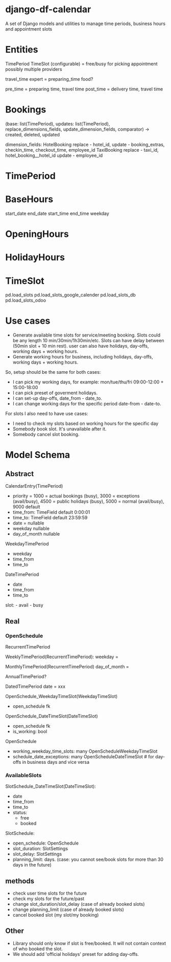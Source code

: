 # django-df-calendar
A set of Django models and utilities to manage time periods, business hours and appointment slots

# Entities
TimePeriod
TimeSlot (configurable) = free/busy for picking appointment possibly multiple providers

travel_time expert = preparing_time food?

pre_time = preparing time, travel time
post_time = delivery time, travel time

# Bookings

(base: list(TimePeriod), updates: list(TimePeriod), replace_dimensions_fields, update_dimension_fields, comparator)
-> created, deleted, updated

dimension_fields:
    HotelBooking 
        replace - hotel_id, 
        update - booking_extras, checkin_time, checkout_time, employee_id
    TaxiBooking
        replace - taxi_id, hotel_booking__hotel_id
        update - employee_id

# TimePeriod

# BaseHours
start_date
end_date
start_time
end_time
weekday

# OpeningHours
# HolidayHours

# TimeSlot

pd.load_slots
    pd.load_slots_google_calender
    pd.load_slots_db
    pd.load_slots_odoo



# Use cases

- Generate available time slots for service/meeting booking. Slots could be any length 10 min/30min/1h30min/etc. Slots can have delay between (50min slot + 10 min rest). user can also have holidays, day-offs, working days + working hours. 
- Generate working hours for business, including holidays, day-offs, working days + working hours. 


So, setup should be the same for both cases:

- I can pick my working days, for example:  mon/tue/thu/fri 09:00-12:00 + 15:00-18:00
- I can pick preset of goverment holidays.
- I can set-up day-offs, date_from - date_to.
- I can change working days for the specific period date-from - date-to. 


For slots I also need to have use cases:

- I need to check my slots based on working hours for the specific day
- Somebody book slot. It's unavailable after it. 
- Somebody cancel slot booking.





# Model Schema


## Abstract

CalendarEntry(TimePeriod)
- priority = 1000 = actual bookings (busy), 3000 = exceptions (avail/busy), 4500 = public holidays (busy), 5000 = normal (avail/busy), 9000 default
- time_from: TimeField default 0:00:01
- time_to: TimeField default 23:59:59
- date =  nullable
- weekday nullable
- day_of_month nullable

WeekdayTimePeriod

- weekday
- time_from
- time_to


DateTimePeriod

- date
- time_from
- time_to


slot:
    - avail
    - busy

## Real

### OpenSchedule

RecurrentTimePeriod

WeeklyTimePeriod(RecurrentTimePeriod):
   weekday =

MonthlyTimePeriod(RecurrentTimePeriod)
   day_of_month = 

AnnualTimePeriod?

DatedTimePeriod 
    date = xxx


OpenSchedule_WeekdayTimeSlot(WeekdayTimeSlot)

- open_schedule fk

OpenSchedule_DateTimeSlot(DateTimeSlot)

- open_schedule fk
- is_working: bool


OpenSchedule

- working_weekday_time_slots: many OpenScheduleWeekdayTimeSlot
- schedule_date_exceptions: many OpenScheduleDateTimeSlot  # for day-offs in business days and vice versa



### AvailableSlots


SlotSchedule_DateTimeSlot(DateTimeSlot):

- date
- time_from
- time_to
- status:
  - free
  - booked

SlotSchedule:

- open_schedule: OpenSchedule
- slot_duration: SlotSettings
- slot_delay: SlotSettings
- planning_limit: days. (case: you cannot see/book slots for more than 30 days in the future)




## methods

- check user time slots for the future
- check my slots for the future/past
- change slot_duration/slot_delay (case of already booked slots)
- change planning_limit (case of already booked slots)
- cancel booked slot (my slot/my booking)


## Other

- Library should only know if slot is free/booked. It will not contain context of who booked the slot. 
- We should add 'official holidays' preset for adding day-offs. 


